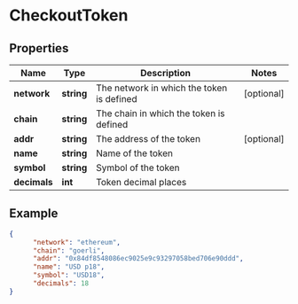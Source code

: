 # CheckoutToken

## Properties
Name | Type | Description | Notes
------------ | ------------- | ------------- | -------------
**network** | **string** | The network in which the token is defined | [optional] 
**chain** | **string** | The chain in which the token is defined | 
**addr** | **string** | The address of the token | [optional] 
**name** | **string** | Name of the token | 
**symbol** | **string** | Symbol of the token | 
**decimals** | **int** | Token decimal places | 


## Example

```json
{
      "network": "ethereum",
      "chain": "goerli",
      "addr": "0x84df8548086ec9025e9c93297058bed706e90ddd",
      "name": "USD p18",
      "symbol": "USD18",
      "decimals": 18
}
```